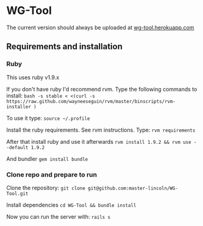 WG-Tool
=======

The current version should always be uploaded at [wg-tool.herokuapp.com](http://wg-tool.herokuapp.com/) 


Requirements and installation
-----------------------------

### Ruby
This uses ruby v1.9.x

If you don't have ruby I'd recommend rvm.
Type the following commands to install:
``bash -s stable < <(curl -s https://raw.github.com/wayneeseguin/rvm/master/binscripts/rvm-installer )``

To use it type:
``source ~/.profile``

Install the ruby requirements. See rvm instructions. Type:
``rvm requirements``

After that install ruby and use it afterwards
``rvm install 1.9.2 && rvm use --default 1.9.2``

And bundler
``gem install bundle``

### Clone repo and prepare to run

Clone the repository:
``git clone git@github.com:master-lincoln/WG-Tool.git``

Install dependencies 
``cd WG-Tool && bundle install``

Now you can run the server with:
``rails s``

